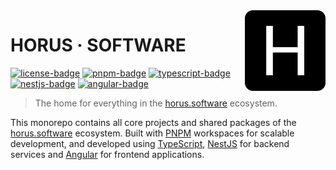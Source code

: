 <!-- Logo -->
<img src=".github/logo.png" align="right" width="129"/>

<!-- Title -->

# HORUS · SOFTWARE

[![license-badge]][license-url] [![pnpm-badge]][pnpm-url] [![typescript-badge]][typescript-url] [![nestjs-badge]][nestjs-url] [![angular-badge]][angular-url]

<!-- Short Description -->

> The home for everything in the [horus.software][horus-software-url] ecosystem.

<!-- Description -->

This monorepo contains all core projects and shared packages of the [horus.software][horus-software-url] ecosystem. Built with [PNPM][pnpm-url] workspaces for scalable development, and developed using [TypeScript][typescript-url], [NestJS][nestjs-url] for backend services and [Angular][angular-url] for frontend applications.

<!-- Links -->

[pnpm-url]: https://pnpm.io/
[nestjs-url]: https://nestjs.com
[angular-url]: https://angular.dev
[horus-software-url]: https://horus.software
[typescript-url]: https://www.typescriptlang.org
[license-url]: https://opensource.org/licenses/BSD-3-Clause

<!-- Badges -->

[pnpm-badge]: https://img.shields.io/badge/PNPM-latest-F69220.svg?style=flat-square&logo=pnpm&logoColor=white&labelColor=gray
[nestjs-badge]: https://img.shields.io/badge/NestJS-latest-E0234E.svg?style=flat-square&logo=nestjs&logoColor=white&labelColor=gray
[angular-badge]: https://img.shields.io/badge/Angular-latest-0F0F11.svg?style=flat-square&logo=angular&logoColor=white&labelColor=gray
[typescript-badge]: https://img.shields.io/badge/TypeScript-latest-3178C6.svg?style=flat-square&logo=typescript&logoColor=white&labelColor=gray
[license-badge]: https://img.shields.io/badge/license-BSD_3_Clause-3DA639.svg?style=flat-square&logo=opensourceinitiative&logoColor=white&labelColor=gray
